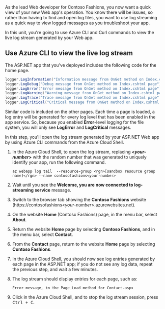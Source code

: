 As the lead Web developer for Contoso Fashions, you now want a quick view of your new Web app's operation. You know there will be issues, so rather than having to find and open log files, you want to use log streaming as a quick way to view logged messages as you troubleshoot your app.

In this unit, you're going to use Azure CLI and Curl commands to view the live log stream generated by your Web app.

## Use Azure CLI to view the live log stream

The ASP.NET app that you've deployed includes the following code for the home page.

```csharp
logger.LogInformation("Information message from OnGet method on Index.cshtml page");
logger.LogDebug("Debug message from OnGet method on Index.cshtml page");
logger.LogError("Error message from OnGet method on Index.cshtml page");
logger.LogWarning("Warning message from OnGet method on Index.cshtml page");
logger.LogTrace("Trace message from OnGet method on Index.cshtml page");
logger.LogCritical("Critical message from OnGet method on Index.cshtml page");
```

Similar code is included on the other pages. Each time a page is loaded, a log entry will be generated for every log level that has been enabled in the app service. So, because you enabled **Error**-level logging for the file system, you will only see **LogError** and **LogCritical** messages.

In this step, you'll open the log stream generated by your ASP.NET Web app by using Azure CLI commands from the Azure Cloud Shell.

1. In the Azure Cloud Shell, to open the log stream, replacing **\<_your-number_\>** with the random number that was generated to uniquely identify your app, run the following command.

   ```azurecli
   az webapp log tail  --resource-group <rgn>[sandbox resource group name]</rgn> --name contosofashions<your-number>
   ```

1. Wait until you see the **Welcome, you are now connected to log-streaming service** message.

1. Switch to the browser tab showing the **Contoso Fashions** website (https&#58;//contosofashions\<_your-number_\>.azurewebsites.net).

1. On the website **Home** (Contoso Fashions) page, in the menu bar, select **About**.

1. Return the website **Home** page by selecting **Contoso Fashions**, and in the menu bar, select **Contact**.

1. From the **Contact** page, return to the website **Home** page by selecting **Contoso Fashions**.

1. In the Azure Cloud Shell, you should now see log entries generated by each page in the ASP.NET app; if you do not see any log data, repeat the previous step, and wait a few minutes.

1. The log stream should display entries for each page, such as:

   ```azurecli
   Error message, in the Page_Load method for Contact.aspx
   ```

1. Click in the Azure Cloud Shell, and to stop the log stream session, press <kbd>Ctrl + C</kbd>.
